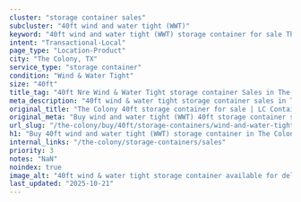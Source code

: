 ```yaml
---
cluster: "storage container sales"
subcluster: "40ft wind and water tight (WWT)"
keyword: "40ft wind and water tight (WWT) storage container for sale The Colony, TX"
intent: "Transactional-Local"
page_type: "Location-Product"
city: "The Colony, TX"
service_type: "storage container"
condition: "Wind & Water Tight"
size: "40ft"
title_tag: "40ft Nre Wind & Water Tight storage container Sales in The Colony | LC Container"
meta_description: "40ft wind & water tight storage container sales in The Colony. Fast delivery, competitive pricing. Serving storage containers area. Quote ID: UTJ. Call (214) 524-4168 for your free quote today."
original_title: "The Colony 40ft storage container for sale | LC Container"
original_meta: "Buy wind and water tight (WWT) 40ft storage container sale with local delivery in The Colony, TX. LC Container — local Since 2003. Request a fast quote today."
url_slug: "/the-colony/buy/40ft/storage-containers/wind-and-water-tight-wwt"
h1: "Buy 40ft wind and water tight (WWT) storage container in The Colony"
internal_links: "/the-colony/storage-containers/sales"
priority: 3
notes: "NaN"
noindex: true
image_alt: "40ft wind & water tight storage container available for delivery in The Colony"
last_updated: "2025-10-21"
---
```


<!-- TODO: Add unique city/inventory copy, images, and internal links here. -->
